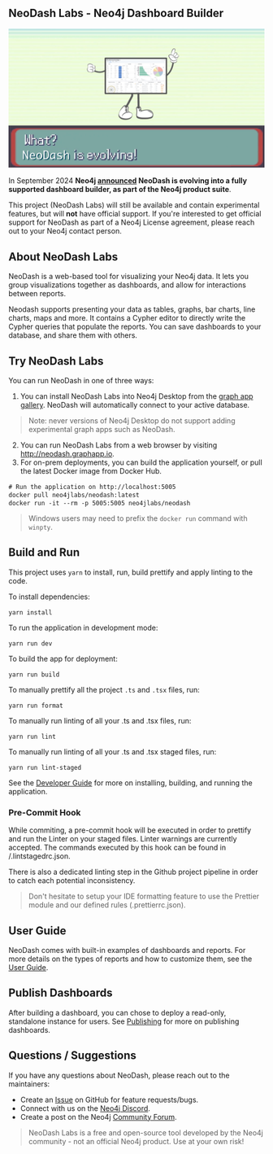 
## NeoDash Labs - Neo4j Dashboard Builder

![screenshot](evolving.png)

In September 2024 **Neo4j [announced](https://www.datanami.com/2024/09/04/neo4j-simplifies-graph-database-in-the-cloud/#:~:text=NeoDash%20is%20an%20open%20source,was%20open%20source%2C%20not%20supported) NeoDash is evolving into a fully supported dashboard builder, as part of the Neo4j product suite**. 

This project (NeoDash Labs) will still be available and contain experimental features, but will **not** have official support. If you're interested to get official support for NeoDash as part of a Neo4j License agreement, please reach out to your Neo4j contact person.

## About NeoDash Labs
NeoDash is a web-based tool for visualizing your Neo4j data. It lets you group visualizations together as dashboards, and allow for interactions between reports.

Neodash supports presenting your data as tables, graphs, bar charts, line charts, maps and more. It contains a Cypher editor to directly write the Cypher queries that populate the reports. You can save dashboards to your database, and share them with others.

## Try NeoDash Labs
You can run NeoDash in one of three ways:

1. You can install NeoDash Labs into Neo4j Desktop from the [graph app gallery](https://install.graphapp.io). NeoDash will automatically connect to your active database.
> Note: never versions of Neo4j Desktop do not support adding experimental graph apps such as NeoDash.

2. You can run NeoDash Labs from a web browser by visiting http://neodash.graphapp.io.
3. For on-prem deployments, you can build the application yourself, or pull the latest Docker image from Docker Hub.
```
# Run the application on http://localhost:5005
docker pull neo4jlabs/neodash:latest
docker run -it --rm -p 5005:5005 neo4jlabs/neodash
```

> Windows users may need to prefix the `docker run` command with `winpty`.



## Build and Run
This project uses `yarn` to install, run, build prettify and apply linting to the code.

To install dependencies:
```
yarn install
```

To run the application in development mode:
```
yarn run dev
```

To build the app for deployment:
```
yarn run build
```

To manually prettify all the project `.ts` and `.tsx` files, run:
```
yarn run format
```

To manually run linting of all your .ts and .tsx files, run:
```
yarn run lint
```

To manually run linting of all your .ts and .tsx staged files, run:
```
yarn run lint-staged
```

See the [Developer Guide](https://neo4j.com/labs/neodash/2.3/developer-guide/) for more on installing, building, and running the application.

### Pre-Commit Hook
While commiting, a pre-commit hook will be executed in order to prettify and run the Linter on your staged files. Linter warnings are currently accepted. The commands executed by this hook can be found in /.lintstagedrc.json.

There is also a dedicated linting step in the Github project pipeline in order to catch each potential inconsistency.

> Don't hesitate to setup your IDE formatting feature to use the Prettier module and our defined rules (.prettierrc.json).


## User Guide
NeoDash comes with built-in examples of dashboards and reports. For more details on the types of reports and how to customize them, see the [User Guide](
https://neo4j.com/labs/neodash/2.3/user-guide/).

## Publish Dashboards
After building a dashboard, you can chose to deploy a read-only, standalone instance for users. See [Publishing](https://neo4j.com/labs/neodash/2.3/user-guide/publishing/) for more on publishing dashboards.


## Questions / Suggestions
If you have any questions about NeoDash, please reach out to the maintainers:
- Create an [Issue](https://github.com/neo4j-labs/neodash/issues/new) on GitHub for feature requests/bugs.
- Connect with us on the [Neo4j Discord](https://neo4j.com/developer/discord/).
- Create a post on the Neo4j [Community Forum](https://community.neo4j.com/).

> NeoDash Labs is a free and open-source tool developed by the Neo4j community - not an official Neo4j product. Use at your own risk!